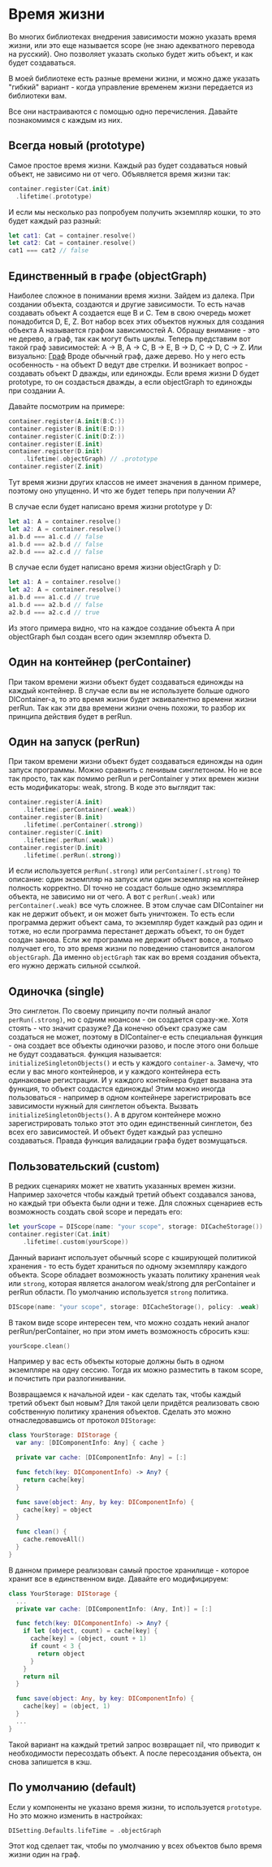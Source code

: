 # Время жизни

Во многих библиотеках внедрения зависимости можно указать время жизни, или это еще называется scope (не знаю адекватного перевода на русский). Оно позволяет указать сколько будет жить объект, и как будет создаваться.

В моей библиотеке есть разные времени жизни, и можно даже указать "гибкий" вариант - когда управление временем жизни передается из библиотеки вам.

Все они настраиваются с помощью одно перечисления. Давайте познакомимся с каждым из них.

## Всегда новый (prototype)
Самое простое время жизни. Каждый раз будет создаваться новый объект, не зависимо ни от чего.
Объявляется время жизни так:
```Swift
container.register(Cat.init)
  .lifetime(.prototype)
```
И если мы несколько раз попробуем получить экземпляр кошки, то это будет каждый раз разный:
```Swift
let cat1: Cat = container.resolve()
let cat2: Cat = container.resolve()
cat1 === cat2 // false
```

## Единственный в графе (objectGraph)
Наиболее сложное в понимании время жизни. Зайдем из далека. При создании объекта, создаются и другие зависимости. То есть начав создавать объект A создается еще B и C. Тем в свою очередь может понадобится D, E, Z. Вот набор всех этих объектов нужных для создания объекта A называется графом зависимостей A. Обращу внимание - это не дерево, а граф, так как могут быть циклы.
Теперь представим вот такой граф зависимостей:
A -> B, A -> C, B -> E, B -> D, C -> D, C -> Z.
Или визуально:
[Граф](../../images/ObjectGraph1.jpg)
Вроде обычный граф, даже дерево. Но у него есть особенность - на объект D ведут две стрелки. И возникает вопрос - создавать объект D дважды, или единожды. Если время жизни D будет prototype, то он создасться дважды, а если objectGraph то единожды при создании A.

Давайте посмотрим на примере:
```Swift
container.register(A.init(B:C:))
container.register(B.init(E:D:))
container.register(C.init(D:Z:))
container.register(E.init)
container.register(D.init)
    .lifetime(.objectGraph) // .prototype
container.register(Z.init)
```
Тут время жизни других классов не имеет значения в данном примере, поэтому оно упущенно. И что же будет теперь при получении A?

В случае если будет написано время жизни prototype у D:
```Swift
let a1: A = container.resolve()
let a2: A = container.resolve()
a1.b.d === a1.c.d // false
a1.b.d === a2.b.d // false
a2.b.d === a2.c.d // false
```
В случае если будет написано время жизни objectGraph у D:
```Swift
let a1: A = container.resolve()
let a2: A = container.resolve()
a1.b.d === a1.c.d // true
a1.b.d === a2.b.d // false
a2.b.d === a2.c.d // true
```
Из этого примера видно, что на каждое создание объекта A при objectGraph был создан всего один экземпляр объекта D.

## Один на контейнер (perContainer)
При таком времени жизни объект будет создаваться единожды на каждый контейнер. В случае если вы не используете больше одного DIContainer-а, то это время жизни будет эквивалентно времени жизни perRun. Так как эти два времени жизни очень похожи, то разбор их принципа действия будет в perRun.

## Один на запуск (perRun)
При таком времени жизни объект будет создаваться единожды на один запуск программы. Можно сравнить с ленивым синглетоном.
Но не все так просто, так как помимо perRun и perContainer у этих времен жизни есть модификаторы: weak, strong. В коде это выглядит так:
```Swift
container.register(A.init)
    .lifetime(.perContainer(.weak))
container.register(B.init)
    .lifetime(.perContainer(.strong))
container.register(C.init)
    .lifetime(.perRun(.weak))
container.register(D.init)
    .lifetime(.perRun(.strong))
```
И если используется `perRun(.strong)` или `perContainer(.strong)` то описание: один экземпляр на запуск или один экземпляр на контейнер полность корректно. DI точно не создаст больше одно экземпляра объекта, не зависимо ни от чего.
А вот с `perRun(.weak)` или `perContainer(.weak)` все чуть сложнее. В этом случае сам DIContainer ни как не держит объект, и он может быть уничтожен. То есть если программа держит объект сама, то экземпляр будет каждый раз один и тотже, но если программа перестанет держать объект, то он будет создан занова. Если же программа не держит объект вовсе, а только получает его, то это время жизни по поведению становится аналогом `objectGraph`. Да именно `objectGraph` так как во время создания объекта, его нужно держать сильной ссылкой.

## Одиночка (single)
Это синглетон. По своему принципу почти полный аналог `perRun(.strong)`, но с одним нюансом - он создается сразу-же. Хотя стоять - что значит сразуже? Да конечно объект сразуже сам создаться не может, поэтому в DIContainer-е есть специальная функция - она создает все объекты одиночки разово, и после этого они больше не будут создаваться. функция называется: `initializeSingletonObjects()` и есть у каждого `container-а`. Замечу, что если у вас много контейнеров, и у каждого контейнера есть одинаковые регистрации. И у каждого контейнера будет вызвана эта функция, то объект создастся единожды! Этим можно иногда пользоваться - например в одном контейнере зарегистрировать все зависимости нужный для синглетон объекта. Вызвать `initializeSingletonObjects()`. А в другом контейнере можно зарегистрировать только этот это один единственный синглетон, без всех его зависимостей. И объект будет каждый раз успешно создаваться. Правда функция валидации графа будет возмущаться.

## Пользовательский (custom)
В редких сценариях может не хватить указанных времен жизни. Например захочется чтобы каждый третий объект создавался занова, но каждый три объекта были одни и теже. Для сложных сценариев есть возможность создать свой scope и передать его:
```Swift
let yourScope = DIScope(name: "your scope", storage: DICacheStorage())
container.register(Cat.init)
    .lifetime(.custom(yourScope))
```
Данный вариант использует обычный scope с кэширующей политикой хранения - то есть будет храниться по одному экземпляру каждого объекта. Scope обладает возможность указать политику хранения `weak` или `strong`, которая является аналогом weak/strong для perContainer и perRun области. По умолчанию используется `strong` политика.
```Swift
DIScope(name: "your scope", storage: DICacheStorage(), policy: .weak)
```
В таком виде scope интересен тем, что можно создать некий аналог perRun/perContainer, но при этом иметь возможность сбросить кэш:
```Swift
yourScope.clean()
```
Например у вас есть объекты которые должны быть в одном экземпляре на одну сессию. Тогда их можно разместить в таком scope, и почистить при разлогинивании.

Возвращаемся к начальной идеи - как сделать так, чтобы каждый третий объект был новым? Для такой цели придётся реализовать свою собственную политику хранения объектов. Сделать это можно отнаследовавшись от протокол `DIStorage`:
```Swift
class YourStorage: DIStorage {
  var any: [DIComponentInfo: Any] { cache }

  private var cache: [DIComponentInfo: Any] = [:]

  func fetch(key: DIComponentInfo) -> Any? {
    return cache[key]
  }

  func save(object: Any, by key: DIComponentInfo) {
    cache[key] = object
  }

  func clean() {
    cache.removeAll()
  }
}
```
В данном примере реализован самый простое хранилище - которое хранит все в единственном виде. Давайте его модифицируем:
```Swift
class YourStorage: DIStorage {
  ...
  private var cache: [DIComponentInfo: (Any, Int)] = [:]

  func fetch(key: DIComponentInfo) -> Any? {
    if let (object, count) = cache[key] {
      cache[key] = (object, count + 1)
      if count < 3 {
        return object
      }
    }
    return nil
  }

  func save(object: Any, by key: DIComponentInfo) {
    cache[key] = (object, 1)
  }
  ...
}
```
Такой вариант на каждый третий запрос возвращает nil, что приводит к необходимости пересоздать объект. А после пересоздания объекта, он снова запишется в кэш.

## По умолчанию (default)
Если у компоненты не указано время жизни, то используется `prototype`. Но это можно изменить в настройках:
```Swift 
DISetting.Defaults.lifeTime = .objectGraph
```
Этот код сделает так, чтобы по умолчанию у всех объектов было время жизни один на граф.
